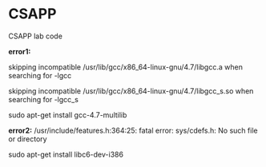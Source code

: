 # CSAPP
CSAPP lab code

**error1:**

skipping incompatible /usr/lib/gcc/x86_64-linux-gnu/4.7/libgcc.a when searching for -lgcc

skipping incompatible /usr/lib/gcc/x86_64-linux-gnu/4.7/libgcc_s.so when searching for -lgcc_s

sudo apt-get install gcc-4.7-multilib


**error2:**
/usr/include/features.h:364:25: fatal error: sys/cdefs.h: No such file or directory

sudo apt-get install libc6-dev-i386

